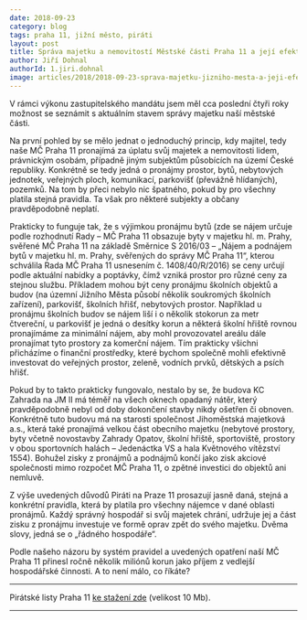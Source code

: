 ```yaml
---
date: 2018-09-23
category: blog
tags: praha 11, jižní město, piráti
layout: post
title: Správa majetku a nemovitostí Městské části Praha 11 a její efektivita
author: Jiří Dohnal
authorId: 1.jiri.dohnal
image: articles/2018/2018-09-23-sprava-majetku-jizniho-mesta-a-jeji-efektivita.jpg
---
```


V rámci výkonu zastupitelského mandátu jsem měl cca poslední čtyři roky možnost se seznámit s aktuálním stavem správy majetku naší městské části. 

Na první pohled by se mělo jednat o jednoduchý princip, kdy majitel, tedy naše MČ Praha 11 pronajímá za úplatu svůj majetek a nemovitosti lidem, právnickým osobám, případně jiným subjektům působících na území České republiky. Konkrétně se tedy jedná o pronájmy prostor, bytů, nebytových jednotek, veřejných ploch, komunikací, parkovišť (převážně hlídaných), pozemků. Na tom by přeci nebylo nic špatného, pokud by pro všechny platila stejná pravidla. Ta však pro některé subjekty a občany pravděpodobně neplatí.

Prakticky to funguje tak, že s výjimkou pronájmu bytů (zde se nájem určuje podle rozhodnutí Rady – MČ Praha 11 obsazuje byty v majetku hl. m. Prahy, svěřené MČ Praha 11 
na základě Směrnice S 2016/03 – „Nájem a podnájem bytů v majetku hl. m. Prahy, svěřených do správy MČ Praha 11“, kterou schválila Rada MČ Praha 11 usnesením č. 1408/40/R/2016) se ceny určují podle aktuální nabídky a poptávky, čímž vzniká prostor pro různé ceny za stejnou službu. Příkladem mohou být ceny pronájmu školních objektů a budov (na územní Jižního Města působí několik soukromých školních zařízení), parkovišť, školních hřišť, nebytových prostor. Například u pronájmu školních budov se nájem liší i o několik stokorun za metr čtvereční, u parkovišť je jedná o desítky korun a některá školní hřiště rovnou pronajímáme za minimální nájem, aby mohl provozovatel areálu dále pronajímat tyto prostory za komerční nájem. Tím prakticky všichni přicházíme o finanční prostředky, které bychom společně mohli efektivně investovat do veřejných prostor, zeleně, vodních prvků, dětských a psích hřišť.

Pokud by to takto prakticky fungovalo, nestalo by se, že budova KC Zahrada na JM II má téměř na všech oknech opadaný nátěr, který pravděpodobně nebyl od doby dokončení stavby nikdy ošetřen či obnoven. Konkrétně tuto budovu má na starosti společnost Jihoměstská majetková a.s., která také pronajímá velkou část obecního majetku (nebytové prostory, byty včetně novostavby Zahrady Opatov, školní hřiště, sportoviště, prostory v obou sportovních halách – Jedenáctka VS a hala Květnového vítězství 1554). Bohužel zisky z pronájmů a podnájmů končí jako zisk akciové společnosti mimo rozpočet MČ Praha 11, o zpětné investici do objektů ani nemluvě.

Z výše uvedených důvodů Piráti na Praze 11 prosazují jasně daná, stejná a konkrétní pravidla, která by platila pro všechny nájemce v dané oblasti pronájmů. Každý správný hospodář si svůj majetek chrání, udržuje jej a část zisku z pronájmu investuje ve formě oprav zpět do svého majetku. Dvěma slovy, jedná se o „řádného hospodáře“.

Podle našeho názoru by systém pravidel a uvedených opatření naší MČ Praha 11 přinesl ročně několik miliónů korun jako příjem z vedlejší hospodářské činnosti. A to není málo, co říkáte?

---

Pirátské listy Praha 11 [ke stažení zde](/assets/pdf/2018-07-10-praha-11.pdf) (velikost 10 Mb).

- - -
